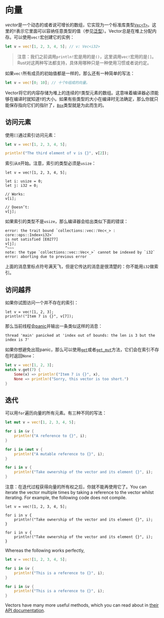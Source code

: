 # 向量

*vector*是一个动态的或者说可增长的数组，它实现为一个标准库类型[`Vec<T>`][vec]。这里的`T`表示它里面可以容纳任意类型的值（参见[泛型][generic]）。Vector总是在堆上分配内存。可以使用`vec!`宏创建它的实例：

```rust
let v = vec![1, 2, 3, 4, 5]; // v: Vec<i32>
```

> 注意：我们之前调用`println!`宏是用的是`()`，这里调用`vec!`宏用的是`[]`。Rust对这两种写法都支持，具体用哪种只是一种使用习惯或者说约定。

如果`vec!`所有成员的初始值都是一样的，那么还有一种简单的写法：

```rust
let v = vec![0; 10]; // 十个0组成的向量。
```

Vector将它的内容存储为堆上的连续的`T`类型元素的数组。这意味着编译器必须能够在编译时就知道`T`的大小。如果有些类型的大小在编译时无法确定，那么你就只能保存指向它们的指针了，[`Box`][box]类型就是为此而生的。

## 访问元素

使用`[]`通过索引访问元素：

```rust
let v = vec![1, 2, 3, 4, 5];

println!("The third element of v is {}", v[2]);
```

索引从`0`开始。注意，索引的类型必须是`usize`：

```rust,ignore
let v = vec![1, 2, 3, 4, 5];

let i: usize = 0;
let j: i32 = 0;

// Works:
v[i];

// Doesn’t:
v[j];
```

如果索引的类型不是`usize`，那么编译器会给出类似下面的错误：

```text
error: the trait bound `collections::vec::Vec<_> : core::ops::Index<i32>`
is not satisfied [E0277]
v[j];
^~~~
note: the type `collections::vec::Vec<_>` cannot be indexed by `i32`
error: aborting due to previous error
```

上面的消息里标点符号满天飞，但是它传达的消息是很清楚的：你不能用`i32`做索引。

## 访问越界

如果你试图访问一个并不存在的索引：

```rust,ignore
let v = vec![1, 2, 3];
println!("Item 7 is {}", v[7]);
```

那么当前线程会[panic]并输出一条类似这样的消息：

```text
thread 'main' panicked at 'index out of bounds: the len is 3 but the index is 7'
```

如果你想避免出现panic，那么可以使用[`get`][get]或者[`get_mut`][get_mut]方法，它们会在索引不存在时返回`None`：

```rust
let v = vec![1, 2, 3];
match v.get(7) {
    Some(x) => println!("Item 7 is {}", x),
    None => println!("Sorry, this vector is too short.")
}
```

## 迭代

可以用`for`遍历向量的所有元素。有三种不同的写法：

```rust
let mut v = vec![1, 2, 3, 4, 5];

for i in &v {
    println!("A reference to {}", i);
}

for i in &mut v {
    println!("A mutable reference to {}", i);
}

for i in v {
    println!("Take ownership of the vector and its element {}", i);
}
```

注意：在迭代过程获得向量的所有权之后，你就不能再使用它了。You can iterate the vector multiple times by taking a reference to the vector whilst iterating.
For example, the following code does not compile.

```rust,ignore
let v = vec![1, 2, 3, 4, 5];

for i in v {
    println!("Take ownership of the vector and its element {}", i);
}

for i in v {
    println!("Take ownership of the vector and its element {}", i);
}
```

Whereas the following works perfectly,

```rust
let v = vec![1, 2, 3, 4, 5];

for i in &v {
    println!("This is a reference to {}", i);
}

for i in &v {
    println!("This is a reference to {}", i);
}
```

Vectors have many more useful methods, which you can read about in [their
API documentation][vec].

[vec]: ../std/vec/index.html
[box]: ../std/boxed/index.html
[generic]: generics.html
[panic]: concurrency.html#panics
[get]: ../std/vec/struct.Vec.html#method.get
[get_mut]: ../std/vec/struct.Vec.html#method.get_mut
